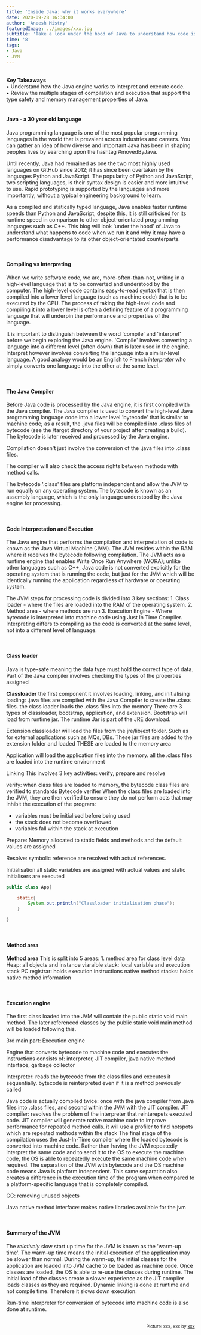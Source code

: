 ```yaml
---
title: 'Inside Java: why it works everywhere'
date: 2020-09-28 16:34:00
author: 'Aneesh Mistry'
featuredImage: ../images/xxx.jpg
subtitle: 'Take a look under the hood of Java to understand how code is compiled, interpreted and executed within the machine.'
time: '8'
tags:
- Java
- JVM
---
```

<br>
<strong>Key Takeaways</strong><br>
&#8226; Understand how the Java engine works to interpret and execute code.<br>
&#8226; Review the multiple stages of compilation and execution that support the type safety and memory management properties of Java.<br>

<br>
<h4>Java - a 30 year old language</h4>
<p>
Java programming language is one of the most popular programming languages in the world that is prevalent across industries and careers. You can gather an idea of
how diverse and important Java has been in shaping peoples lives by searching upon the hashtag #movedByJava. 
</p>
<p>
Until recently, Java had remained as one the two most highly used languages on GitHub since 2012; it has since been overtaken by the languages Python and JavaScript. 
The popularity of Python and JavaScript, two scripting languages, is their syntax design is easier and more intuitive to use. Rapid prototyping is supported by the languages
and more importantly, without a typical engineering background to learn. 
</p>
<p>
As a compiled and statically typed language, Java enables faster runtime speeds than Python and JavaScript, despite this, it is still criticised for its runtime speed in 
comparison to other object-orientated programming languages such as C++. This blog will look 'under the hood' of Java to understand what happens to code when we run it and
why it may have a performance disadvantage to its other object-orientated counterparts.
</p>
<br>
<h4>Compiling vs Interpreting</h4>
<p>
When we write software code, we are, more-often-than-not, writing in a high-level language that is to be converted and understood by the computer.
The high-level code contains easy-to-read syntax that is then compiled into a lower level language (such as machine code) that is to be executed by the CPU.
The process of taking the high-level code and compiling it into a lower level is often a defining feature of a programming language that will 
underpin the performance and properties of the language.  
</p>
<p>
It is important to distinguish between the word 'compile' and 'interpret' before we begin exploring the Java engine. 'Compile' involves converting a language
into a different level (often down) that is later used in the engine. Interpret however involves converting the language into a similar-level language.
A good analogy would be an English to French <i>interpreter</i> who simply converts one language into the other at the same level. 
</p>
<br>
<h4>The Java Compiler</h4>
<p>
Before Java code is processed by the Java engine, it is first compiled with the Java compiler.
The Java compiler is used to convert the high-level Java programming language code into a lower level 'bytecode' that is similar to machine code; 
as a result, the .java files will be compiled into .class files of bytecode (see the /target directory of your project after creating a build). 
The bytecode is later received and processed by the Java engine.
</p>
<p>

Compilation doesn't just involve the conversion of the .java files into .class files.

The compiler will also check the access rights between methods with method calls.

The bytecode '.class' files are platform independent and allow the JVM to run equally on any operating system.
The bytecode is known as an assembly language, which is the only language understood by the Java engine for processing.
</p>

<br>
<h4>Code Interpretation and Execution</h4>
<p>
The Java engine that performs the compilation and interpretation of code is known as the Java Virtual Machine (JVM).
The JVM resides within the RAM where it receives the bytecode following compilation. 
The JVM acts as a runtime engine that enables Write Once Run Anywhere (WORA); unlike other languages such as C++, Java code is not converted explicitly for the operating
system that is running the code, but just for the JVM which will be identically running the application regardless of hardware or operating system. 
</p>
<p>
The JVM steps for processing code is divided into 3 key sections:
1. Class loader - where the files are loaded into the RAM of the operating system. 
2. Method area - where methods are run
3. Execution Engine - Where bytecode is interpreted into machine code using Just In Time Compiler. Interpreting differs to compiling as the code is converted at the same level, not into a different level of language. 
</p>

<br>
<h4>Class loader</h4>
Java is type-safe meaning the data type must hold the correct type of data. 
Part of the Java compiler involves checking the types of the properties assigned
<p>
<strong>Classloader</strong> the first component
it involves loading, linking, and initialising
loading: .java files are compiled with the Java Compiler to create the .class files. 
the class loader loads the .class files into the memory
There are 3 types of classloader, bootstrap, application, and extension. 
Bootstrap will load from runtime jar.  The runtime Jar is part of the JRE download. 

Extension classloader will load the files from the jre/lib/ext folder. Such as for external applications such as MQs, DBs. These jar files are added to the extension folder and loaded
THESE are loaded to the memory area

Application will load the application files into the memory. all the .class files are loaded into the runtime environment

</p>
<p>
Linking
This involves 3 key activities: verify, prepare and resolve

verify:
when class files are loaded to memory, the bytecode class files are verified to standards
Bytecode verifier
When the class files are loaded into the JVM, they are then verified to ensure they do not perform acts that may 
inhibit the execution of the program:
- variables must be initialised before being used
- the stack does not become overflowed
- variables fall within the stack at execution


Prepare: Memory allocated to static fields and methods and the default values are assigned

Resolve: symbolic reference are resolved with actual references. 

</p>
<p>
Initialisation
all static variables are assigned with actual values and static initialisers are executed

```java
public class App{

    static{
        System.out.println("Classloader initialisation phase");
    }

}

```
</p>
<br>
<h4>Method area</h4>
<p>
<strong>Method area</strong>
This is split into 5 areas:
1. method area for class level data 
Heap: all objects and instance viaraible
stack: local variable and execution stack
PC registrar: holds execution instructions
native method stacks: holds native method information
</p>

<br>
<h4>Execution engine</h4>
The first class loaded into the JVM will contain the public static void main method. The later referenced classes by the 
public static void main method will be loaded following this. 
<p>
3rd main part: Execution engine

Engine that converts bytecode to machine code and executes the instructions
consists of: interpreter, JIT compiler, java native method interface, garbage collector
</p>
<p>
Interpreter: reads the bytecode from the class files and executes it sequentially. bytecode is reinterpreted even if it is a method previously called
</p>
<p>
Java code is actually compiled twice: once with the java compiler from .java files into .class files, and second within the JVM with the JIT compiler. 
JIT compiler: resolves the problem of the interpreter that reinterepets executed code. JIT compiler will generate native machine code to 
improve performance for repeated method calls. it will use a profiler to find hotspots which are repeated methods within the stack
The final stage of the compilation uses the Just-In-Time compiler where the loaded bytecode is converted into machine code.
Rather than having the JVM repeatedly interpret the same code and to send it to the OS to execute the machine code, the
OS is able to repeatedly execute the same machine code when required.
The separation of the JVM with bytecode and the OS machine code means Java is platform independent. This same separation also creates a difference in the execution time of the program when compared to a platform-specific language that is completely compiled.

</p>
<p>
GC: removing unused objects
</p>
<p>
Java native method interface: makes native libraries available for the jvm
</p>

<br>
<h4>Summary of the JVM</h4>
<p>
The <i>relatively</i> slow start up time for the JVM is known as the 'warm-up time'. The warm-up time means 
the initial execution of the application may be slower than normal. 
During the warm-up, the initial classes for the application are loaded into JVM cache to be loaded as machine code. 
Once classes are loaded, the OS is able to re-use the classes during runtime. The initial load of the classes
create a slower experience as the JIT compiler loads classes as they are required. 
Dynamic linking is done at runtime and not compile time. Therefore it slows down execution.

Run-time interpreter for conversion of bytecode into machine code is also done at runtime. 

</p>

<br>
<small style="float: right;" >Picture: xxx, xxx by <a target="_blank" href="http">xxx</small></a><br>